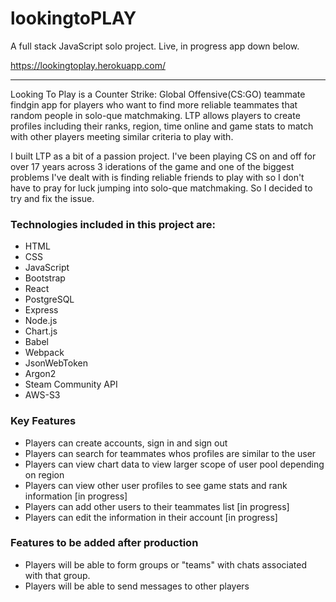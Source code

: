 # lookingtoPLAY

A full stack JavaScript solo project. Live, in progress app down below.

https://lookingtoplay.herokuapp.com/
___

Looking To Play is a Counter Strike: Global Offensive(CS:GO) teammate findgin app for players who want to find more reliable teammates that random people in solo-que matchmaking. LTP allows players to create profiles including their ranks, region, time online and game stats to match with other players meeting similar criteria to play with.

I built LTP as a bit of a passion project. I've been playing CS on and off for over 17 years across 3 iderations of the game and one of the biggest problems I've dealt with is finding reliable friends to play with so I don't have to pray for luck jumping into solo-que matchmaking. So I decided to try and fix the issue.

### Technologies included in this project are:
  * HTML
  * CSS
  * JavaScript
  * Bootstrap
  * React
  * PostgreSQL
  * Express
  * Node.js
  * Chart.js
  * Babel
  * Webpack
  * JsonWebToken
  * Argon2
  * Steam Community API
  * AWS-S3

### Key Features
  * Players can create accounts, sign in and sign out
  * Players can search for teammates whos profiles are similar to the user
  * Players can view chart data to view larger scope of user pool depending on region
  * Players can view other user profiles to see game stats and rank information [in progress]
  * Players can add other users to their teammates list [in progress]
  * Players can edit the information in their account [in progress]


### Features to be added after production
  * Players will be able to form groups or "teams" with chats associated with that group.
  * Players will be able to send messages to other players

